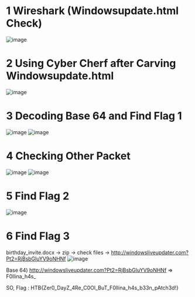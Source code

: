 # 1 Wireshark (Windowsupdate.html Check)
![image](https://user-images.githubusercontent.com/2162867/180132630-1c208407-aa9d-4b03-ae36-6ac366a94824.png)

# 2 Using Cyber Cherf after Carving Windowsupdate.html 
![image](https://user-images.githubusercontent.com/2162867/180132797-775ef28c-8871-4d33-9859-6f6ee164ee53.png)

# 3 Decoding Base 64 and Find Flag 1
![image](https://user-images.githubusercontent.com/2162867/180132886-e9c951f6-da63-47e7-9e38-1d5eed6cf657.png)
![image](https://user-images.githubusercontent.com/2162867/180132963-8c5d9d57-8efc-4f12-8f1c-629f237dab6a.png)

# 4 Checking Other Packet
![image](https://user-images.githubusercontent.com/2162867/180133321-4c972b09-f25a-4d29-91e9-70d489d7957b.png)
![image](https://user-images.githubusercontent.com/2162867/180133498-6cc6c9a1-af12-4fb4-82d9-b636295848f4.png)

# 5 Find Flag 2
![image](https://user-images.githubusercontent.com/2162867/180133783-888c0a35-ff79-4119-a600-8a8e13075810.png)

# 6 Find Flag 3
birthday_invite.docx -> zip -> check files -> http://windowsliveupdater.com?Pt2=RjBsbGluYV9oNHNf 
![image](https://user-images.githubusercontent.com/2162867/180133977-05f4b9a9-a84b-4063-a089-07fb4d9decf0.png)

Base 64) http://windowsliveupdater.com?Pt2=RjBsbGluYV9oNHNf => F0llina_h4s_

SO, Flag : HTB{Zer0_DayZ_4Re_C0Ol_BuT_F0llina_h4s_b33n_pAtch3d!}

